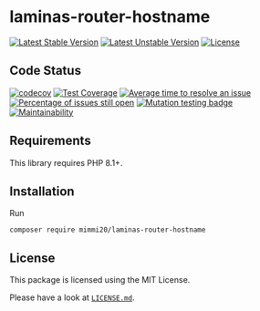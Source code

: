 # laminas-router-hostname

[![Latest Stable Version](https://poser.pugx.org/mimmi20/laminas-router-hostname/v/stable?format=flat-square)](https://packagist.org/packages/mimmi20/laminas-router-hostname)
[![Latest Unstable Version](https://poser.pugx.org/mimmi20/laminas-router-hostname/v/unstable?format=flat-square)](https://packagist.org/packages/mimmi20/laminas-router-hostname)
[![License](https://poser.pugx.org/mimmi20/laminas-router-hostname/license?format=flat-square)](https://packagist.org/packages/mimmi20/laminas-router-hostname)

## Code Status

[![codecov](https://codecov.io/gh/mimmi20/laminas-router-hostname/branch/master/graph/badge.svg)](https://codecov.io/gh/mimmi20/laminas-router-hostname)
[![Test Coverage](https://api.codeclimate.com/v1/badges/3815a67029dbccf2c27d/test_coverage)](https://codeclimate.com/github/mimmi20/laminas-router-hostname/test_coverage)
[![Average time to resolve an issue](http://isitmaintained.com/badge/resolution/mimmi20/laminas-router-hostname.svg)](http://isitmaintained.com/project/mimmi20/laminas-router-hostname "Average time to resolve an issue")
[![Percentage of issues still open](http://isitmaintained.com/badge/open/mimmi20/laminas-router-hostname.svg)](http://isitmaintained.com/project/mimmi20/laminas-router-hostname "Percentage of issues still open")
[![Mutation testing badge](https://img.shields.io/endpoint?style=flat&url=https%3A%2F%2Fbadge-api.stryker-mutator.io%2Fgithub.com%2Fmimmi20%2Flaminas-router-hostname%2Fmaster)](https://dashboard.stryker-mutator.io/reports/github.com/mimmi20/laminas-router-hostname/master)
[![Maintainability](https://api.codeclimate.com/v1/badges/3815a67029dbccf2c27d/maintainability)](https://codeclimate.com/github/mimmi20/laminas-router-hostname/maintainability)

## Requirements

This library requires PHP 8.1+.

## Installation

Run

```shell
composer require mimmi20/laminas-router-hostname
```

## License

This package is licensed using the MIT License.

Please have a look at [`LICENSE.md`](LICENSE.md).

